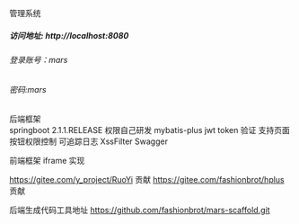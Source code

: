 管理系统
##### 访问地址: http://localhost:8080
###### 登录账号：mars 
###### 密码:mars

后端框架  
springboot 2.1.1.RELEASE
权限自己研发
mybatis-plus
jwt token 验证
支持页面按钮权限控制
可追踪日志
XssFilter
Swagger



前端框架 iframe 实现

https://gitee.com/y_project/RuoYi  贡献
https://gitee.com/fashionbrot/hplus 贡献


后端生成代码工具地址
https://github.com/fashionbrot/mars-scaffold.git

